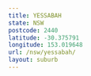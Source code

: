 ```yaml
---
title: YESSABAH
state: NSW
postcode: 2440
latitude: -30.375791
longitude: 153.019648
url: /nsw/yessabah/
layout: suburb
---
```

